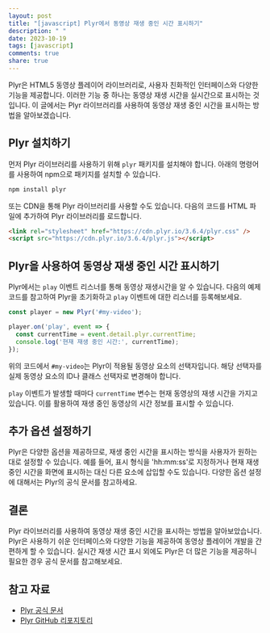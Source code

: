```yaml
---
layout: post
title: "[javascript] Plyr에서 동영상 재생 중인 시간 표시하기"
description: " "
date: 2023-10-19
tags: [javascript]
comments: true
share: true
---
```


Plyr은 HTML5 동영상 플레이어 라이브러리로, 사용자 친화적인 인터페이스와 다양한 기능을 제공합니다. 이러한 기능 중 하나는 동영상 재생 시간을 실시간으로 표시하는 것입니다. 이 글에서는 Plyr 라이브러리를 사용하여 동영상 재생 중인 시간을 표시하는 방법을 알아보겠습니다.

## Plyr 설치하기

먼저 Plyr 라이브러리를 사용하기 위해 `plyr` 패키지를 설치해야 합니다. 아래의 명령어를 사용하여 npm으로 패키지를 설치할 수 있습니다.

```javascript
npm install plyr
```

또는 CDN을 통해 Plyr 라이브러리를 사용할 수도 있습니다. 다음의 코드를 HTML 파일에 추가하여 Plyr 라이브러리를 로드합니다.

```html
<link rel="stylesheet" href="https://cdn.plyr.io/3.6.4/plyr.css" />
<script src="https://cdn.plyr.io/3.6.4/plyr.js"></script>
```

## Plyr을 사용하여 동영상 재생 중인 시간 표시하기

Plyr에서는 `play` 이벤트 리스너를 통해 동영상 재생시간을 알 수 있습니다. 다음의 예제 코드를 참고하여 Plyr을 초기화하고 `play` 이벤트에 대한 리스너를 등록해보세요.

```javascript
const player = new Plyr('#my-video');

player.on('play', event => {
  const currentTime = event.detail.plyr.currentTime;
  console.log('현재 재생 중인 시간:', currentTime);
});
```

위의 코드에서 `#my-video`는 Plyr이 적용될 동영상 요소의 선택자입니다. 해당 선택자를 실제 동영상 요소의 ID나 클래스 선택자로 변경해야 합니다.

`play` 이벤트가 발생할 때마다 `currentTime` 변수는 현재 동영상의 재생 시간을 가지고 있습니다. 이를 활용하여 재생 중인 동영상의 시간 정보를 표시할 수 있습니다.

## 추가 옵션 설정하기

Plyr은 다양한 옵션을 제공하므로, 재생 중인 시간을 표시하는 방식을 사용자가 원하는 대로 설정할 수 있습니다. 예를 들어, 표시 형식을 'hh:mm:ss'로 지정하거나 현재 재생 중인 시간을 화면에 표시하는 대신 다른 요소에 삽입할 수도 있습니다. 다양한 옵션 설정에 대해서는 Plyr의 공식 문서를 참고하세요.

## 결론

Plyr 라이브러리를 사용하여 동영상 재생 중인 시간을 표시하는 방법을 알아보았습니다. Plyr은 사용하기 쉬운 인터페이스와 다양한 기능을 제공하여 동영상 플레이어 개발을 간편하게 할 수 있습니다. 실시간 재생 시간 표시 외에도 Plyr은 더 많은 기능을 제공하니 필요한 경우 공식 문서를 참고해보세요.

## 참고 자료

- [Plyr 공식 문서](https://plyr.io/)
- [Plyr GitHub 리포지토리](https://github.com/sampotts/plyr)